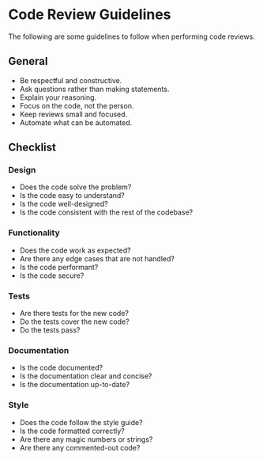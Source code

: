 # Code Review Guidelines

The following are some guidelines to follow when performing code reviews.

## General

- Be respectful and constructive.
- Ask questions rather than making statements.
- Explain your reasoning.
- Focus on the code, not the person.
- Keep reviews small and focused.
- Automate what can be automated.

## Checklist

### Design

- Does the code solve the problem?
- Is the code easy to understand?
- Is the code well-designed?
- Is the code consistent with the rest of the codebase?

### Functionality

- Does the code work as expected?
- Are there any edge cases that are not handled?
- Is the code performant?
- Is the code secure?

### Tests

- Are there tests for the new code?
- Do the tests cover the new code?
- Do the tests pass?

### Documentation

- Is the code documented?
- Is the documentation clear and concise?
- Is the documentation up-to-date?

### Style

- Does the code follow the style guide?
- Is the code formatted correctly?
- Are there any magic numbers or strings?
- Are there any commented-out code? 